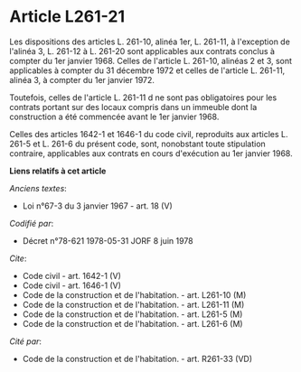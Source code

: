 # Article L261-21

Les dispositions des articles L. 261-10, alinéa 1er, L. 261-11, à l'exception de l'alinéa 3, L. 261-12 à L. 261-20 sont
applicables aux contrats conclus à compter du 1er janvier 1968. Celles de l'article L. 261-10, alinéas 2 et 3, sont
applicables à compter du 31 décembre 1972 et celles de l'article L. 261-11, alinéa 3, à compter du 1er janvier 1972.

Toutefois, celles de l'article L. 261-11 d ne sont pas obligatoires pour les contrats portant sur des locaux compris dans un
immeuble dont la construction a été commencée avant le 1er janvier 1968.

Celles des articles 1642-1 et 1646-1 du code civil, reproduits aux articles L. 261-5 et L. 261-6 du présent code, sont,
nonobstant toute stipulation contraire, applicables aux contrats en cours d'exécution au 1er janvier 1968.

**Liens relatifs à cet article**

_Anciens textes_:

  - Loi n°67-3 du 3 janvier 1967 - art. 18 (V)

_Codifié par_:

  - Décret n°78-621 1978-05-31 JORF 8 juin 1978

_Cite_:

  - Code civil - art. 1642-1 (V)
  - Code civil - art. 1646-1 (V)
  - Code de la construction et de l'habitation. - art. L261-10 (M)
  - Code de la construction et de l'habitation. - art. L261-11 (M)
  - Code de la construction et de l'habitation. - art. L261-5 (M)
  - Code de la construction et de l'habitation. - art. L261-6 (M)

_Cité par_:

  - Code de la construction et de l'habitation. - art. R261-33 (VD)
